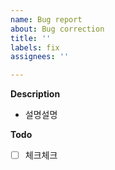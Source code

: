 ```yaml
---
name: Bug report
about: Bug correction
title: ''
labels: fix
assignees: ''

---
```


**Description**
- 설명설명

**Todo**
- [ ] 체크체크
